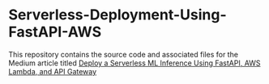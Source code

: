 # Serverless-Deployment-Using-FastAPI-AWS   

This repository contains the source code and associated files for the Medium article titled [Deploy a Serverless ML Inference Using FastAPI, AWS Lambda, and API Gateway](https://aws.plainenglish.io/deploy-a-serverless-ml-inference-using-fastapi-aws-lambda-and-api-gateway-32b0b9a40236)
